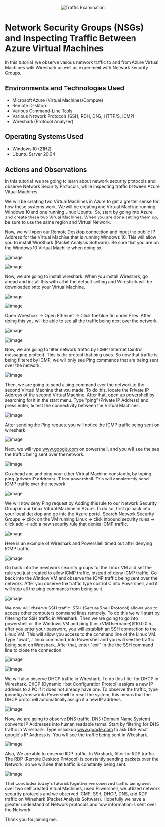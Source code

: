 <p align="center">
<img src="https://i.imgur.com/Ua7udoS.png" alt="Traffic Examination"/>
</p>

<h1>Network Security Groups (NSGs) and Inspecting Traffic Between Azure Virtual Machines</h1>
In this tutorial, we observe various network traffic to and from Azure Virtual Machines with Wireshark as well as experiment with Network Security Groups. <br />

<h2>Environments and Technologies Used</h2>

- Microsoft Azure (Virtual Machines/Compute)
- Remote Desktop
- Various Command-Line Tools
- Various Network Protocols (SSH, RDH, DNS, HTTP/S, ICMP)
- Wireshark (Protocol Analyzer)

<h2>Operating Systems Used </h2>

- Windows 10 (21H2)
- Ubuntu Server 20.04

<h2>Actions and Observations</h2>

In this tutorial, we are going to learn about network security protocols and observe Network Security Protocols, while inspecting traffic between Azure Vitual Machines.

We will be creating two Virtual Machines in Azure to get a greater sense for how these systems work. We will be creating one Virtual Machine running Windows 10 and one running Linux Ubuntu. So, start by going into Azure and create these two Virual Machines. When you are done setting them up, be sure to use the same region and Virtual Network.

Now, we will open our Remote Desktop connection and input the public IP Address for the Virtual Machine that is running Windows 10. This will allow you to install WireShark (Packet Analysis Software). Be sure that you are on the Windows 10 Virtual Machine when doing so.

![image](https://github.com/emodjeska/azure-network-protocols/assets/143763072/a9cd5dc8-7bc9-48db-9dae-8167861830bb)

![image](https://github.com/emodjeska/azure-network-protocols/assets/143763072/4d5550b4-790a-43fe-88fb-12eb2e646c27)


Now, we are going to install wireshark. When you install Wireshark, go ahead and install this with all of the default setting and Wireshark will be downloaded onto your Virtual Machine.

![image](https://github.com/emodjeska/azure-network-protocols/assets/143763072/d68475b9-b02b-4da4-b354-0e6d45476878)

![image](https://github.com/emodjeska/azure-network-protocols/assets/143763072/56bf91b8-0efb-40fa-9e5f-32b8f422191c)

Open Wireshark -> Open Ethernet -> Click the blue fin under Files. After doing this you will be able to see all the traffic being next over the network.

![image](https://github.com/emodjeska/azure-network-protocols/assets/143763072/33ee0ab7-c41f-40cd-9e47-16399021f7bf)

![image](https://github.com/emodjeska/azure-network-protocols/assets/143763072/a0b32583-eaff-4f71-a251-c18db8d00388)

Now, we are going to filter network traffic by ICMP (Internet Control messaging protcol). This is the protcol that ping uses. So now that traffic is being filtered by ICMP, we will only see Ping commands that are being sent over the network.

![image](https://github.com/emodjeska/azure-network-protocols/assets/143763072/f8996e21-035f-4e77-93dc-a38bb4e09297)

Then, we are going to send a ping command over the network to the second Virtual Machine that you made. To do this, locate the Private IP Address of the second Virtual Machine. After that, open up powershell by searching for it in the start menu. Type "ping" (Private IP Address) and press enter, to test the connectivity between the Virtual Machines.

![image](https://github.com/emodjeska/azure-network-protocols/assets/143763072/cbfd585b-cfd6-4a86-b743-f148bf568144)

After sending the Ping request you will notice the ICMP traffic being sent on wireshark.

![image](https://github.com/emodjeska/azure-network-protocols/assets/143763072/204be19d-a80f-4130-a9d4-2ddff2cbe389)

Next, we will type www.google.com on powershell, and you will see the see the traffic being sent over the network.

![image](https://github.com/emodjeska/azure-network-protocols/assets/143763072/a55b4724-426c-4c39-85f7-ea9422462150)

Go ahead and and ping your other Virtual Machine constantly, by typing ping (private IP address) -T into powershell. This will consistently send ICMP traffic over the network.

![image](https://github.com/emodjeska/azure-network-protocols/assets/143763072/1bbcc694-ce41-49ae-9584-3afcc78653f1)

We will now deny Ping request by Adding this rule to our Network Security Group in our Linux Vitural Machine in Azure. To do so, first go back into your local desktop and go into the Azure portal. Search Network Security Groups -> click on the VM running Linux -> click inbound security rules -> click add -> add a new security rule that denies ICMP traffic.

![image](https://github.com/emodjeska/azure-network-protocols/assets/143763072/36ef2533-d26d-4892-9c4e-62b2dee913c1)

Here is an example of Wireshark and Powershell timed out after denying ICMP traffic.

![image](https://github.com/emodjeska/azure-network-protocols/assets/143763072/e1cbaf55-69d5-4a36-ab39-be09fe9504b3)

Go back into the newtwork security groups for the Linux VM and set the rule you just created to allow ICMP traffic, instead of deny ICMP traffic. Go back into the Window VM and observe the ICMP traffic being sent over the network. After you observe the traffic type control C into Powershell, and it will stop all the ping commands from being sent.

![image](https://github.com/emodjeska/azure-network-protocols/assets/143763072/2d69e391-974a-4064-8ca7-1c945871c980)

We now will observe SSH traffic. SSH (Secure Shell Protocol) allows you to access other computers command lines remotely. To do this we will start by filtering for SSH traffic in Wireshark. Then we are going to go into powershell on the Windows VM and ping (LinuxVMUsername)@10.0.0.5., after you enter your password, you will establish an SSH connection to the Linux VM. This will allow you access to the command line of the Linux VM. Type "pwd", a linux command, into Powershell and you will see the traffic being sent on Wireshark. After that, enter "exit" in the the SSH command line to close the connection.

![image](https://github.com/emodjeska/azure-network-protocols/assets/143763072/ae2c7072-4d5e-4ca3-a50b-ff74820d3832)

![image](https://github.com/emodjeska/azure-network-protocols/assets/143763072/baea0a77-65cb-426c-8242-b7982cc5ae16)

We will also observe DHCP traffic in Wireshark. To do this filter for DHCP in Wireshark. DHCP (Dynamic Host Configuration Protcol) assigns a new IP address to a PC if it does not already have one. To observe the traffic, type ipconfig /renew into Powershell to reset the system, this means that the DHCP protol will automatically assign it a new IP address.

![image](https://github.com/emodjeska/azure-network-protocols/assets/143763072/9d1c4a6f-60cd-48c4-9cf8-038cd3bbe935)

Now, we are going to observe DNS traffic. DNS (Domain Name System) converts IP Addresses into human readable terms. Start by filtering for DHS traffic in Wireshark. Type nslookup www.google.com to ask DNS what google's IP Address is. You will see the traffic being sent in Wireshark.

![image](https://github.com/emodjeska/azure-network-protocols/assets/143763072/1c897164-1000-4983-b83d-ac85bf0cfce1)

Also, We are able to observe RDP traffic. In Wirshark, filter for RDP traffic. The RDP (Remote Desktop Protocol) is constantly sending packets over the Network, so we will see that traffic is constantly being sent.

![image](https://github.com/emodjeska/azure-network-protocols/assets/143763072/3d7ca055-b5c9-4a8e-896c-09c76dbf1832)

That concludes today's tutorial.Together we observed traffic being sent over two self created Vitual Machines, used Powershell, we utilized network security protocols and we observed ICMP, SSH, DHCP, DNS, and RDP traffic on Wireshark (Packet Analysis Software). Hopefully we have a greater understand of Network protocols and how information is sent over the Network. 

Thank you for joining me.

